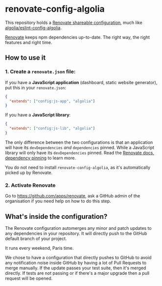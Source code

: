 # renovate-config-algolia

This repository holds a [Renovate shareable configuration](https://renovateapp.com/docs/configuration-reference/config-presets), much like [algolia/eslint-config-algolia](https://github.com/algolia/eslint-config-algolia/).

[Renovate](https://renovateapp.com/) keeps npm dependencies up-to-date.
The right way, the right features and right time.

## How to use it

### 1. Create a `renovate.json` file:

If you have a **JavaScript application** (dashboard, static website generator), put this in your `renovate.json`:

```json
{
  "extends": ["config:js-app", "algolia"]
}
```

If you have a **JavaScript library**:

```json
{
  "extends": ["config:js-lib", "algolia"]
}
```

The only difference between the two configurations is that an application will have its `devDependencies` _and_ `dependencies` pinned.
While a JavaScript library will only have its `devDependencies` pinned.
Read the [Renovate docs, dependency pinning](https://renovatebot.com/docs/dependency-pinning/) to learn more.

You do not need to install `renovate-config-algolia`, as it's automatically picked up by Renovate.

### 2. Activate Renovate

Go to <https://github.com/apps/renovate>, ask a GitHub admin of the organisation if you need help on how to do this step.

## What's inside the configuration?

The Renovate configuration automerges any minor and patch updates to any dependencies in your repository.
It will directly push to the GitHub default branch of your project.

It runs every weekend, Paris time.

We chose to have a configuration that directly pushes to GitHub to avoid any notification noise inside GitHub by having a lot of Pull Requests to merge manually.
If the update passes your test suite, then it's merged directly.
If tests are not passing or if there's a major upgrade then a pull request will be opened.
